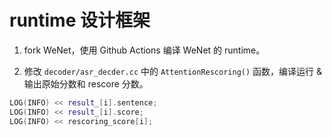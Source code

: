 # runtime 设计框架

1. fork WeNet，使用 Github Actions 编译 WeNet 的 runtime。

2. 修改 `decoder/asr_decder.cc` 中的 `AttentionRescoring()` 函数，编译运行 & 输出原始分数和 rescore 分数。

``` c++
LOG(INFO) << result_[i].sentence;
LOG(INFO) << result_[i].score;
LOG(INFO) << rescoring_score[i];
```
